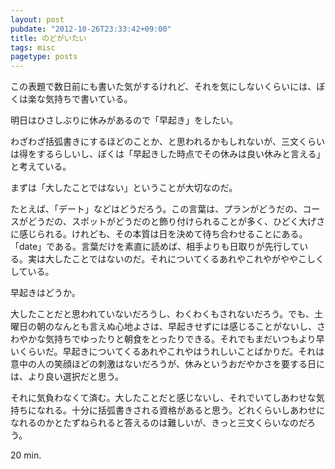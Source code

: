 ```yaml
---
layout: post
pubdate: "2012-10-26T23:33:42+09:00"
title: のどがいたい
tags: misc
pagetype: posts
---
```

この表題で数日前にも書いた気がするけれど、それを気にしないくらいには、ぼくは楽な気持ちで書いている。

明日はひさしぶりに休みがあるので「早起き」をしたい。

わざわざ括弧書きにするほどのことか、と思われるかもしれないが、三文くらいは得をするらしいし、ぼくは「早起きした時点でその休みは良い休みと言える」と考えている。

まずは「大したことではない」ということが大切なのだ。

たとえば、「デート」などはどうだろう。この言葉は、プランがどうだの、コースがどうだの、スポットがどうだのと飾り付けられることが多く、ひどく大げさに感じられる。けれども、その本質は日を決めて待ち合わせることにある。「date」である。言葉だけを素直に読めば、相手よりも日取りが先行している。実は大したことではないのだ。それについてくるあれやこれやがややこしくしている。

早起きはどうか。

大したことだと思われていないだろうし、わくわくもされないだろう。でも、土曜日の朝のなんとも言えぬ心地よさは、早起きせずには感じることがないし、さわやかな気持ちでゆったりと朝食をとったりできる。それでもまだいつもより早いくらいだ。早起きについてくるあれやこれやはうれしいことばかりだ。それは意中の人の笑顔ほどの刺激はないだろうが、休みというおだやかさを要する日には、より良い選択だと思う。

それに気負わなくて済む。大したことだと感じないし、それでいてしあわせな気持ちになれる。十分に括弧書きされる資格があると思う。どれくらいしあわせになれるのかとたずねられると答えるのは難しいが、きっと三文くらいなのだろう。

20 min.
